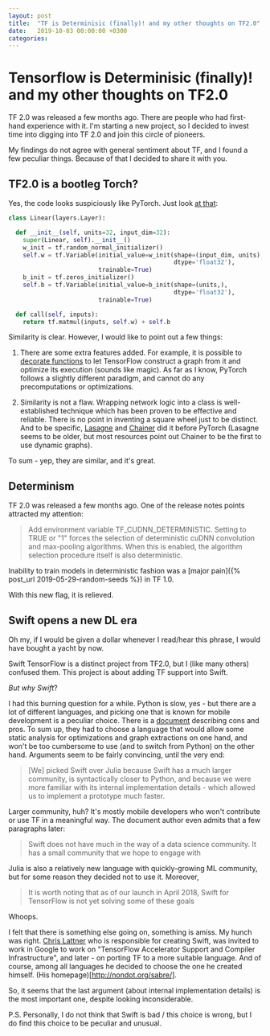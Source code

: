 ```yaml
---
layout: post
title:  "TF is Determinisic (finally)! and my other thoughts on TF2.0"
date:   2019-10-03 00:00:00 +0300
categories: 
---
```


# Tensorflow is Determinisic (finally)! and my other thoughts on TF2.0

TF 2.0 was released a few months ago. There are people who had first-hand experience with it.
I'm starting a new project, so I decided to invest time into digging into TF 2.0 and join this circle of pioneers.

My findings do not agree with general sentiment about TF, and I found a few peculiar things. Because of that I decided 
to share it with you.

## TF2.0 is a bootleg Torch?

Yes, the code looks suspiciously like PyTorch. Just look [at that](https://www.tensorflow.org/guide/keras/custom_layers_and_models):

```python
class Linear(layers.Layer):

  def __init__(self, units=32, input_dim=32):
    super(Linear, self).__init__()
    w_init = tf.random_normal_initializer()
    self.w = tf.Variable(initial_value=w_init(shape=(input_dim, units),
                                              dtype='float32'),
                         trainable=True)
    b_init = tf.zeros_initializer()
    self.b = tf.Variable(initial_value=b_init(shape=(units,),
                                              dtype='float32'),
                         trainable=True)

  def call(self, inputs):
    return tf.matmul(inputs, self.w) + self.b
```

Similarity is clear. However, I would like to point out a few things:

1) There are some extra features added. For example, it is possible to [decorate functions](https://www.tensorflow.org/api_docs/python/tf/function)
to let TensorFlow construct a graph from it and optimize its execution (sounds like magic). As far as I know, PyTorch
follows a slightly different paradigm, and cannot do any precomputations or optimizations.

2) Similarity is not a flaw. Wrapping network logic into a class is well-established technique which 
has been proven to be effective and reliable. There is no point in inventing a square wheel just to be distinct. 
And to be specific, [Lasagne](https://github.com/Lasagne/Lasagne) and [Chainer](https://github.com/chainer/chainer/) 
did it before PyTorch (Lasagne seems to be older, but most resources point out Chainer to be the first to use dynamic 
graphs).

To sum - yep, they are similar, and it's great.

## Determinism

TF 2.0 was released a few months ago. One of the release notes points attracted my attention:

>Add environment variable TF_CUDNN_DETERMINISTIC. Setting to TRUE or "1" forces the selection 
of deterministic cuDNN convolution and max-pooling algorithms. When this is enabled, the algorithm selection 
procedure itself is also deterministic.

Inability to train models in deterministic fashion was a [major pain]({% post_url 2019-05-29-random-seeds %}) in TF 1.0.

With this new flag, it is relieved.

## Swift opens a new DL era

Oh my, if I would be given a dollar whenever I read/hear this phrase, I would have bought a yacht by now.

Swift TensorFlow is a distinct project from TF2.0, but I (like many others) confused them. This project is about
adding TF support into Swift.

*But why Swift*?

I had this burning question for a while. Python is slow, yes - but there are a lot of different languages, and picking
one that is known for mobile development is a peculiar choice.
There is a [document](https://github.com/tensorflow/swift/blob/master/docs/WhySwiftForTensorFlow.md)
describing cons and pros. To sum up, they had to choose a language that would allow some static analysis for
optimizations and graph extractions on one hand, and won't be too cumbersome to use (and to switch from Python) on the other hand.
Arguments seem to be fairly convincing, until the very end:

>[We] picked Swift over Julia because Swift has a much larger community, 
>is syntactically closer to Python, 
>and because we were more familiar with its internal implementation details - which allowed us to implement a prototype much faster.

Larger community, huh? It's mostly mobile developers who won't contribute or use TF in a meaningful way. The document
author even admits that a few paragraphs later:

>Swift does not have much in the way of a data science community. It has a small community that we hope to engage with

Julia is also a relatively new language with quickly-growing ML community, but for some reason they decided not to use it.
Moreover,

>It is worth noting that as of our launch in April 2018, Swift for TensorFlow is not yet solving some of these goals

Whoops.

I felt that there is something else going on, something is amiss. My hunch was right. 
[Chris Lattner](https://en.wikipedia.org/wiki/Chris_Lattner) who is responsible for creating Swift, was invited to
work in Google to work on "TensorFlow Accelerator Support and Compiler Infrastructure", 
and later - on porting TF to a more suitable language. And of course, among all languages he 
decided to choose the one he created himself. (His homepage)[http://nondot.org/sabre/].

So, it seems that the last argument (about internal implementation details) is the most important one, despite looking
inconsiderable.

P.S. Personally, I do not think that Swift is bad / this choice is wrong, but I do find this choice to be peculiar and unusual.

